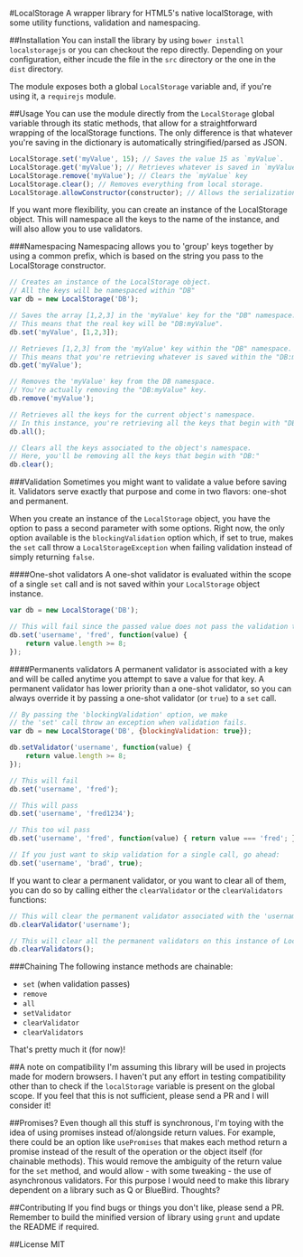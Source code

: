 #LocalStorage 
A wrapper library for HTML5's native localStorage, with some utility functions, validation and namespacing. 

##Installation
You can install the library by using `bower install localstoragejs` or you can checkout the repo directly. Depending on your configuration, either incude the file in the `src` directory or the one in the `dist` directory.

The module exposes both a global `LocalStorage` variable and, if you're using it, a `requirejs` module. 

##Usage
You can use the module directly from the `LocalStorage` global variable through its static methods, that allow for a straightforward wrapping of the localStorage functions. The only difference is that whatever you're saving in the dictionary is automatically stringified/parsed as JSON. 

````javascript
LocalStorage.set('myValue', 15); // Saves the value 15 as `myValue`.
LocalStorage.get('myValue'); // Retrieves whatever is saved in `myValue`.
LocalStorage.remove('myValue'); // Clears the `myValue` key
LocalStorage.clear(); // Removes everything from local storage.
LocalStorage.allowConstructor(constructor); // Allows the serialization of the specified constructor.
````

If you want more flexibility, you can create an instance of the LocalStorage object. This will namespace all the keys to the name of the instance, and will also allow you to use validators.

###Namespacing
Namespacing allows you to 'group' keys together by using a common prefix, which is based on the string you pass to the LocalStorage constructor.

````javascript
// Creates an instance of the LocalStorage object. 
// All the keys will be namespaced within "DB"
var db = new LocalStorage('DB'); 

// Saves the array [1,2,3] in the 'myValue' key for the "DB" namespace. 
// This means that the real key will be "DB:myValue".
db.set('myValue', [1,2,3]); 

// Retrieves [1,2,3] from the 'myValue' key within the "DB" namespace. 
// This means that you're retrieving whatever is saved within the "DB:myValue" key.
db.get('myValue'); 

// Removes the 'myValue' key from the DB namespace. 
// You're actually removing the "DB:myValue" key.
db.remove('myValue'); 

// Retrieves all the keys for the current object's namespace. 
// In this instance, you're retrieving all the keys that begin with "DB:"
db.all(); 

// Clears all the keys associated to the object's namespace. 
// Here, you'll be removing all the keys that begin with "DB:"
db.clear(); 
````

###Validation
Sometimes you might want to validate a value before saving it. Validators serve exactly that purpose and come in two flavors: one-shot and permanent.

When you create an instance of the `LocalStorage` object, you have the option to pass a second parameter with some options. Right now, the only option available is the `blockingValidation` option which, if set to true, makes the `set` call throw a `LocalStorageException` when failing validation instead of simply returning `false`.

####One-shot validators
A one-shot validator is evaluated within the scope of a single `set` call and is not saved within your `LocalStorage` object instance. 

````javascript
var db = new LocalStorage('DB');

// This will fail since the passed value does not pass the validation test.
db.set('username', 'fred', function(value) {
	return value.length >= 8;
});
````

####Permanents validators
A permanent validator is associated with a key and will be called anytime you attempt to save a value for that key. A permanent validator has lower priority than a one-shot validator, so you can always override it by passing a one-shot validator (or `true`) to a `set` call. 

````javascript
// By passing the 'blockingValidation' option, we make 
// the 'set' call throw an exception when validation fails.
var db = new LocalStorage('DB', {blockingValidation: true});

db.setValidator('username', function(value) {
	return value.length >= 8;
});

// This will fail
db.set('username', 'fred');

// This will pass
db.set('username', 'fred1234');

// This too wil pass
db.set('username', 'fred', function(value) { return value === 'fred'; });

// If you just want to skip validation for a single call, go ahead:
db.set('username', 'brad', true);
````

If you want to clear a permanent validator, or you want to clear all of them, you can do so by calling either the `clearValidator` or the `clearValidators` functions:

````javascript
// This will clear the permanent validator associated with the 'username' key
db.clearValidator('username');

// This will clear all the permanent validators on this instance of LocalStorage
db.clearValidators();
````

###Chaining
The following instance methods are chainable:
- `set` (when validation passes)
- `remove`
- `all`
- `setValidator`
- `clearValidator`
- `clearValidators`

That's pretty much it (for now)!

##A note on compatibility
I'm assuming this library will be used in projects made for modern browsers. I haven't put any effort in testing compatibility other than to check if the `localStorage` variable is present on the global scope. If you feel that this is not sufficient, please send a PR and I will consider it!

##Promises?
Even though all this stuff is synchronous, I'm toying with the idea of using promises instead of/alongside return values. For example, there could be an option like `usePromises` that makes each method return a promise instead of the result of the operation or the object itself (for chainable methods). This would remove the ambiguity of the return value for the `set` method, and would allow - with some tweaking - the use of asynchronous validators. For this purpose I would need to make this library dependent on a library such as Q or BlueBird. Thoughts?

##Contributing
If you find bugs or things you don't like, please send a PR. Remember to build the minified version of library using `grunt` and update the README if required.

##License
MIT